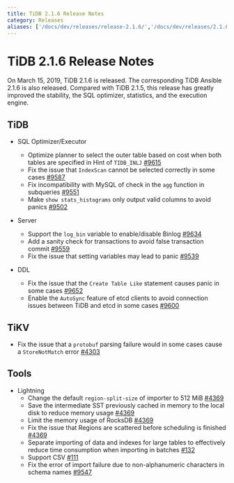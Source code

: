 ```yaml
---
title: TiDB 2.1.6 Release Notes
category: Releases
aliases: ['/docs/dev/releases/release-2.1.6/','/docs/dev/releases/2.1.6/']
---
```


# TiDB 2.1.6 Release Notes

On March 15, 2019, TiDB 2.1.6 is released. The corresponding TiDB Ansible 2.1.6 is also released. Compared with TiDB 2.1.5, this release has greatly improved the stability, the SQL optimizer, statistics, and the execution engine.

## TiDB

+ SQL Optimizer/Executor
    - Optimize planner to select the outer table based on cost when both tables are specified in Hint of `TIDB_INLJ` [#9615](https://github.com/pingcap/tidb/pull/9615)
    - Fix the issue that `IndexScan` cannot be selected correctly in some cases [#9587](https://github.com/pingcap/tidb/pull/9587)
    - Fix incompatibility with MySQL of check in the `agg` function in subqueries [#9551](https://github.com/pingcap/tidb/pull/9551)
    - Make `show stats_histograms` only output valid columns to avoid panics [#9502](https://github.com/pingcap/tidb/pull/9502)

+ Server
    - Support the `log_bin` variable to enable/disable Binlog [#9634](https://github.com/pingcap/tidb/pull/9634)
    - Add a sanity check for transactions to avoid false transaction commit [#9559](https://github.com/pingcap/tidb/pull/9559)
    - Fix the issue that setting variables may lead to panic  [#9539](https://github.com/pingcap/tidb/pull/9539)

+ DDL
    - Fix the issue that the `Create Table Like` statement causes panic in some cases [#9652](https://github.com/pingcap/tidb/pull/9652)
    - Enable the `AutoSync` feature of etcd clients to avoid connection issues between TiDB and etcd in some cases [#9600](https://github.com/pingcap/tidb/pull/9600)

## TiKV

- Fix the issue that a `protobuf` parsing failure would in some cases cause a `StoreNotMatch` error [#4303](https://github.com/tikv/tikv/pull/4303)

## Tools

+ Lightning
    - Change the default `region-split-size` of importer to 512 MiB [#4369](https://github.com/tikv/tikv/pull/4369)
    - Save the intermediate SST previously cached in memory to the local disk to reduce memory usage [#4369](https://github.com/tikv/tikv/pull/4369)
    - Limit the memory usage of RocksDB [#4369](https://github.com/tikv/tikv/pull/4369)
    - Fix the issue that Regions are scattered before scheduling is finished [#4369](https://github.com/tikv/tikv/pull/4369)
    - Separate importing of data and indexes for large tables to effectively reduce time consumption when importing in batches [#132](https://github.com/pingcap/tidb-lightning/pull/132)
    - Support CSV [#111](https://github.com/pingcap/tidb-lightning/pull/111)
    - Fix the error of import failure due to non-alphanumeric characters in schema names [#9547](https://github.com/pingcap/tidb/pull/9547)
